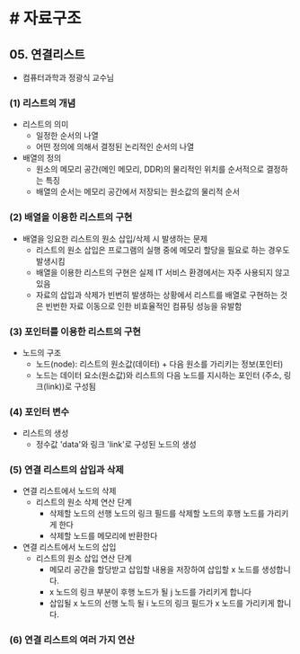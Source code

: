 # # 자료구조

## 05. 연결리스트

- 컴퓨터과학과 정광식 교수님

### (1) 리스트의 개념

- 리스트의 의미
    - 일정한 순서의 나열
    - 어떤 정의에 의해서 결정된 논리적인 순서의 나열
- 배열의 정의
    - 원소의 메모리 공간(메인 메모리, DDR)의 물리적인 위치를 순서적으로 결정하는 특징
    - 배열의 순서는 메모리 공간에서 저장되는 원소값의 물리적 순서

### (2) 배열을 이용한 리스트의 구현

- 배열을 잉요한 리스트의 원소 삽입/삭제 시 발생하는 문제
    - 리스트의 원소 삽입은 프로그램의 실행 중에 메모리 할당을 필요로 하는 경우도 발생시킴
    - 배열을 이용한 리스트의 구현은 실제 IT 서비스 환경에서는 자주 사용되지 않고 있음
    - 자료의 삽입과 삭제가 빈번히 발생하는 상황에서 리스트를 배열로 구현하는 것은 빈번한 자료 이동으로 인한 비효율적인 컴퓨팅 성능을 유발함

### (3) 포인터를 이용한 리스트의 구현

- 노드의 구조
    - 노드(node): 리스트의 원소값(데이터) + 다음 원소를 가리키는 정보(포인터)
    - 노드는 데이터 요소(원소값)와 리스트의 다음 노드를 지시하는 포인터 (주소, 링크(link))로 구성됨

### (4) 포인터 변수

- 리스트의 생성
    - 정수값 'data'와 링크 'link'로 구성된 노드의 생성

### (5) 연결 리스트의 삽입과 삭제

- 연결 리스트에서 노드의 삭제
    - 리스트의 원소 삭제 연산 단계
        - 삭제할 노드의 선행 노드의 링크 필드를 삭제할 노드의 후행 노드를 가리키게 한다
        - 삭제할 노드를 메모리에 반환한다
- 연결 리스트에서 노드의 삽입
    - 리스트의 원소 삽입 연산 단계
        - 메모리 공간을 할당받고 삽입할 내용을 저장하여 삽입할 x 노드를 생성합니다.
        - x 노드의 링크 부분이 후행 노드가 될 j 노드를 가리키게 합니다
        - 삽입될 x 노드의 선행 노득 될 i 노드의 링크 필드가 x 노드를 가리키게 합니다.

### (6) 연결 리스트의 여러 가지 연산
